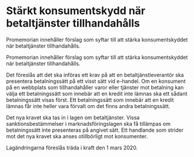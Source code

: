 # Stärkt konsumentskydd när betaltjänster tillhandahålls

Promemorian innehåller förslag som syftar till att stärka konsumentskyddet när betaltjänster tillhandahålls.

Promemorian innehåller förslag som syftar till att stärka konsumentskyddet när betaltjänster tillhandahålls.

Det föreslås att det ska införas ett krav på att en betaltjänstleverantör ska presentera betalningssätt på ett visst sätt vid e-handel. Om en konsument på en webbplats som tillhandahåller varor eller tjänster mot betalning kan välja ett betalningssätt som innebär att en kredit inte lämnas ska ett sådant betalningssätt visas först. Ett betalningssätt som innebär att en kredit lämnas får inte heller vara förvalt om det finns andra betalningssätt.

Det nya kravet ska tas in i lagen om betaltjänster.
Vissa sanktionsbestämmelser i marknadsföringslagen ska få tillämpas om betalningssätt inte presenteras på angivet sätt. Ett handlande som strider mot det nya kravet ska anses otillbörligt mot konsumenter.

Lagändringarna föreslås träda i kraft den 1 mars 2020.
